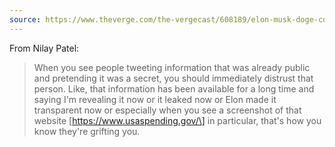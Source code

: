 ```yaml
---
source: https://www.theverge.com/the-vergecast/608189/elon-musk-doge-coup-goverment-vergecast
---
```

From Nilay Patel:

> When you see people tweeting information that was already public and pretending it was a secret, you should immediately distrust that person. Like, that information has been available for a long time and saying I'm revealing it now or it leaked now or Elon made it transparent now or especially when you see a screenshot of that website \[https://www.usaspending.gov/\] in particular, that's how you know they're grifting you.

